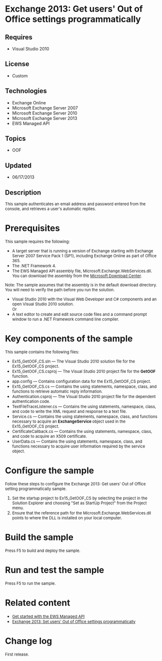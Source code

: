 # Exchange 2013: Get users' Out of Office settings programmatically
## Requires
- Visual Studio 2010
## License
- Custom
## Technologies
- Exchange Online
- Microsoft Exchange Server 2007
- Microsoft Exchange Server 2010
- Microsoft Exchange Server 2013
- EWS Managed API
## Topics
- OOF
## Updated
- 06/17/2013
## Description

<p><span style="font-size:small">This sample authenticates an email address and password entered from the console, and retrieves a user's automatic replies.</span></p>
<h1>Prerequisites</h1>
<p><span style="font-size:small">This sample requires the following:</span></p>
<ul>
<li><span style="font-size:small">A target server that is running a version of Exchange starting with Exchange Server 2007 Service Pack 1 (SP1), including Exchange Online as part of Office 365.</span>
</li><li><span style="font-size:small">The .NET Framework 4.</span> </li><li><span style="font-size:small">The EWS Managed API assembly file, Microsoft.Exchange.WebServices.dll. You can download the assembly from the
<a href="http://go.microsoft.com/fwlink/?LinkID=255472">Microsoft Download Center</a>.</span>
</li></ul>
<p><span style="font-size:small">Note: </span><span style="font-size:small">The sample assumes that the assembly is in the default download directory. You will need to verify the path before you run the solution.</span></p>
<ul>
<li><span style="font-size:small">Visual Studio 2010 with the Visual Web Developer and C# components and an open Visual Studio 2010 solution.</span><br>
<span style="font-size:small">Or</span> </li><li><span style="font-size:small">A text editor to create and edit source code files and a command prompt window to run a .NET Framework command line compiler.</span>
</li></ul>
<h1>Key components of the sample</h1>
<p><span style="font-size:small">This sample contains the following files:</span></p>
<ul>
<li><span style="font-size:small">Ex15_GetOOF_CS.sln &mdash; The Visual Studio 2010 solution file for the Ex15_GetOOF_CS project.</span>
</li><li><span style="font-size:small">Ex15_GetOOF_CS.csproj &mdash; The Visual Studio 2010 project file for the
<strong>GetOOF </strong>function.</span> </li><li><span style="font-size:small">app.config &mdash; Contains configuration data for the Ex15_GetOOF_CS project.</span>
</li><li><span style="font-size:small">Ex15_GetOOF_CS.cs &mdash; Contains the using statements, namespace, class, and functions to retrieve automatic reply information.</span>
</li><li><span style="font-size:small">Authentication.csproj &mdash; The Visual Studio 2010 project file for the dependent authentication code.</span>
</li><li><span style="font-size:small">TextFileTraceListener.cs &mdash; Contains the using statements, namespace, class, and code to write the XML request and response to a text file.</span>
</li><li><span style="font-size:small">Service.cs &mdash; Contains the using statements, namespace, class, and functions necessary to acquire an
<strong>ExchangeService </strong>object used in the Ex15_GetOOF_CS project.</span>
</li><li><span style="font-size:small">CertificateCallback.cs &mdash; Contains the using statements, namespace, class, and code to acquire an X509 certificate.</span>
</li><li><span style="font-size:small">UserData.cs &mdash; Contains the using statements, namespace, class, and functions necessary to acquire user information required by the service object.</span>
</li></ul>
<h1>Configure the sample</h1>
<p><span style="font-size:small">Follow these steps to configure the Exchange 2013: Get users' Out of Office setting programmatically sample.</span></p>
<ol>
<li><span style="font-size:small">Set the startup project to Ex15_GetOOF_CS by selecting the project in the Solution Explorer and choosing &quot;Set as StartUp Project&quot; from the Project menu.</span>
</li><li><span style="font-size:small">Ensure that the reference path for the Microsoft.Exchange.WebServices.dll points to where the DLL is installed on your local computer.</span>
</li></ol>
<h1>Build the sample</h1>
<p><span style="font-size:small">Press F5 to build and deploy the sample.</span></p>
<h1>Run and test the sample</h1>
<p><span style="font-size:small">Press F5 to run the sample.</span></p>
<h1>Related content</h1>
<ul>
<li><span style="font-size:small"><a href="http://go.microsoft.com/fwlink/?LinkID=301827">Get started with the EWS Managed API</a></span>
</li><li><span style="font-size:small"><a href="http://code.msdn.microsoft.com/Exchange-2013-Set-users-075f9755">Exchange 2013: Set users' Out of Office settings programmatically</a></span>
</li></ul>
<h1>Change log</h1>
<p><span style="font-size:small">First release.</span></p>
